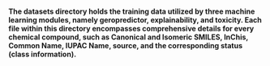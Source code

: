 #### The datasets directory holds the training data utilized by three machine learning modules, namely geropredictor, explainability, and toxicity. Each file within this directory encompasses comprehensive details for every chemical compound, such as Canonical and Isomeric SMILES, InChis, Common Name, IUPAC Name, source, and the corresponding status (class information).
